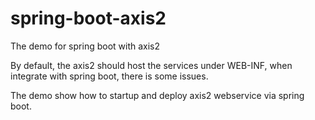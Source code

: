 # spring-boot-axis2

The demo for spring boot with axis2

By default, the axis2 should host the services under WEB-INF, when integrate with spring boot, there is some issues.



The demo show how to startup and deploy axis2 webservice via spring boot.

